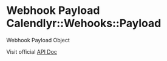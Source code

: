 # Webhook Payload Calendlyr::Wehooks::Payload

Webhook Payload Object

Visit official [API Doc](https://developer.calendly.com/api-docs/69c58da556b61-webhook-payload)
